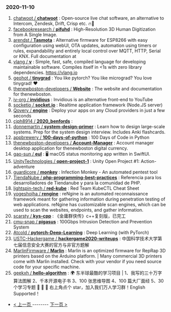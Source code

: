 ### 2020-11-10 
1. [
        chatwoot /
**chatwoot**](https://github.com/chatwoot/chatwoot) : Open-source live chat software, an alternative to Intercom, Zendesk, Drift, Crisp etc. 🔥💬
1. [
        facebookresearch /
**pifuhd**](https://github.com/facebookresearch/pifuhd) : High-Resolution 3D Human Digitization from A Single Image.
1. [
        arendst /
**Tasmota**](https://github.com/arendst/Tasmota) : Alternative firmware for ESP8266 with easy configuration using webUI, OTA updates, automation using timers or rules, expandability and entirely local control over MQTT, HTTP, Serial or KNX. Full documentation at
1. [
        vlang /
**v**](https://github.com/vlang/v) : Simple, fast, safe, compiled language for developing maintainable software. Compiles itself in <1s with zero library dependencies. https://vlang.io
1. [
        geohot /
**tinygrad**](https://github.com/geohot/tinygrad) : You like pytorch? You like micrograd? You love tinygrad! ❤️
1. [
        thenewboston-developers /
**Website**](https://github.com/thenewboston-developers/Website) : The website and documentation for thenewboston.
1. [
        iv-org /
**invidious**](https://github.com/iv-org/invidious) : Invidious is an alternative front-end to YouTube
1. [
        socketio /
**socket.io**](https://github.com/socketio/socket.io) : Realtime application framework (Node.JS server)
1. [
        Qovery /
**engine**](https://github.com/Qovery/engine) : Deploy your apps on any Cloud providers in just a few seconds
1. [
        cjph8914 /
**2020_benfords**](https://github.com/cjph8914/2020_benfords) : 
1. [
        donnemartin /
**system-design-primer**](https://github.com/donnemartin/system-design-primer) : Learn how to design large-scale systems. Prep for the system design interview. Includes Anki flashcards.
1. [
        appbrewery /
**100-days-of-python**](https://github.com/appbrewery/100-days-of-python) : 100 Days of Code in Python
1. [
        thenewboston-developers /
**Account-Manager**](https://github.com/thenewboston-developers/Account-Manager) : Account manager desktop application for thenewboston digital currency.
1. [
        gao-sun /
**eul**](https://github.com/gao-sun/eul) : 🖥️ macOS status monitoring app written in SwiftUI.
1. [
        UnityTechnologies /
**open-project-1**](https://github.com/UnityTechnologies/open-project-1) : Unity Open Project #1: Action-adventure
1. [
        guardicore /
**monkey**](https://github.com/guardicore/monkey) : Infection Monkey - An automated pentest tool
1. [
        TiendaNube /
**php-programming-best-practices**](https://github.com/TiendaNube/php-programming-best-practices) : Referencia para los desarrolladores de Tiendanube y para la comunidad de PHP.
1. [
        lightspin-tech /
**red-kube**](https://github.com/lightspin-tech/red-kube) : Red Team KubeCTL Cheat Sheet
1. [
        yogeshojha /
**rengine**](https://github.com/yogeshojha/rengine) : reNgine is an automated reconnaissance framework meant for gathering information during penetration testing of web applications. reNgine has customizable scan engines, which can be used to scan the websites, endpoints, and gather information.
1. [
        scarsty /
**kys-cpp**](https://github.com/scarsty/kys-cpp) : 《金庸群侠传》c++复刻版，已完工
1. [
        cmu-snap /
**pigasus**](https://github.com/cmu-snap/pigasus) : 100Gbps Intrusion Detection and Prevention System
1. [
        Atcold /
**pytorch-Deep-Learning**](https://github.com/Atcold/pytorch-Deep-Learning) : Deep Learning (with PyTorch)
1. [
        USTC-Hackergame /
**hackergame2020-writeups**](https://github.com/USTC-Hackergame/hackergame2020-writeups) : 中国科学技术大学第七届信息安全大赛的官方与非官方题解
1. [
        MarlinFirmware /
**Marlin**](https://github.com/MarlinFirmware/Marlin) : Marlin is an optimized firmware for RepRap 3D printers based on the Arduino platform. | Many commercial 3D printers come with Marlin installed. Check with your vendor if you need source code for your specific machine.
1. [
        geekxh /
**hello-algorithm**](https://github.com/geekxh/hello-algorithm) : 🌍 东半球最酷的学习项目 | 1、我写的三十万字算法图解 2、千本开源电子书 3、100 张思维导图 4、100 篇大厂面经 5、30 个学习专题 🚀 🚀 🚀 右上角点个 star，加入我们万人学习群！English Supported！ 

- [ < 上一页 ](https://github.com/able8/github-trending-daily-record/blob/master/2020-11-09.md) -------- [ 下一页 > ](https://github.com/able8/github-trending-daily-record/blob/master/2020-11-11.md)